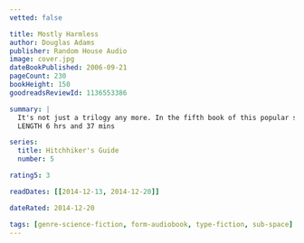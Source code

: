 ```yaml
---
vetted: false

title: Mostly Harmless
author: Douglas Adams
publisher: Random House Audio
image: cover.jpg
dateBookPublished: 2006-09-21
pageCount: 230
bookHeight: 150
goodreadsReviewId: 1136553386

summary: |
  It's not just a trilogy any more. In the fifth book of this popular series, Arthur Dent makes the terrible mistake of starting to enjoy life, and immediately all hell breaks loose. In short, it's up to him to save the world from total multi-dimensional obliteration, the Guide from a hostile alien takeover, and the daughter he never knew he had from herself. A tall order, to say the least. And one he's really not up to, thank you very much.
  LENGTH 6 hrs and 37 mins

series:
  title: Hitchhiker's Guide
  number: 5

rating5: 3

readDates: [[2014-12-13, 2014-12-20]]

dateRated: 2014-12-20

tags: [genre-science-fiction, form-audiobook, type-fiction, sub-space]
---
```

